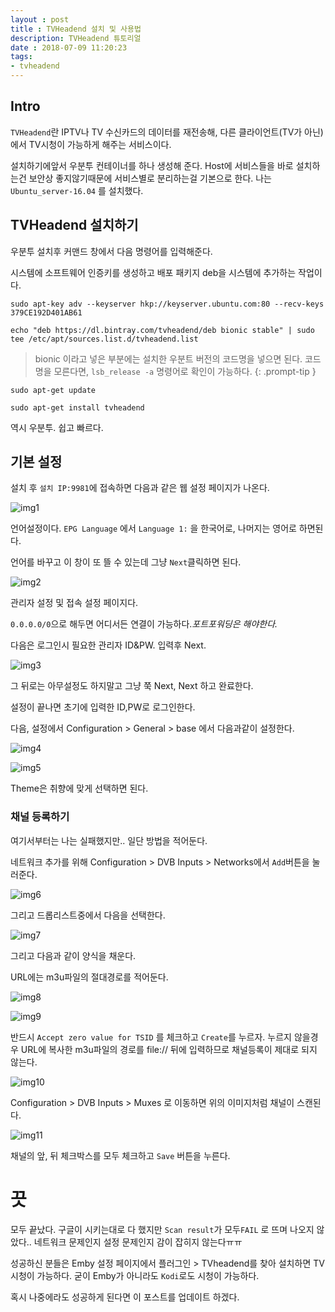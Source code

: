 ```yaml
---
layout : post
title : TVHeadend 설치 및 사용법
description: TVHeadend 튜토리얼
date : 2018-07-09 11:20:23
tags:
- tvheadend
---
```


## Intro

`TVHeadend`란 IPTV나 TV 수신카드의 데이터를 재전송해, 다른 클라이언트(TV가 아닌)에서 TV시청이 가능하게 해주는 서비스이다.

설치하기에앞서 우분투 컨테이너를 하나 생성해 준다. Host에 서비스들을 바로 설치하는건 보안상 좋지않기때문에 서비스별로 분리하는걸 기본으로 한다. 나는 `Ubuntu_server-16.04` 를 설치했다.

## TVHeadend 설치하기
우분투 설치후 커맨드 창에서 다음 명령어를 입력해준다.

시스템에 소프트웨어 인증키를 생성하고 배포 패키지 deb을 시스템에 추가하는 작업이다.

```console
sudo apt-key adv --keyserver hkp://keyserver.ubuntu.com:80 --recv-keys 379CE192D401AB61
```

```console
echo "deb https://dl.bintray.com/tvheadend/deb bionic stable" | sudo tee /etc/apt/sources.list.d/tvheadend.list
```

> bionic 이라고 넣은 부분에는 설치한 우분트 버전의 코드명을 넣으면 된다.
> 코드명을 모른다면, `lsb_release -a` 명령어로 확인이 가능하다.
{: .prompt-tip }

```console
sudo apt-get update
```

```console
sudo apt-get install tvheadend
```

역시 우분투. 쉽고 빠르다.


## 기본 설정
설치 후 `설치 IP:9981`에 접속하면 다음과 같은 웹 설정 페이지가 나온다.

![img1](https://github.com/yuta-97/yuta-97.github.io/blob/master/images/_post-18-07-09-01.png?raw=true)

언어설정이다. `EPG Language` 에서 `Language 1:` 을 한국어로, 나머지는 영어로 하면된다.

언어를 바꾸고 이 창이 또 뜰 수 있는데 그냥 `Next`클릭하면 된다.

![img2](https://github.com/yuta-97/yuta-97.github.io/blob/master/images/_post-18-07-09-02.png?raw=true)

관리자 설정 및 접속 설정 페이지다.

`0.0.0.0/0`으로 해두면 어디서든 연결이 가능하다.*포트포워딩은 해야한다.*

다음은 로그인시 필요한 관리자 ID&PW. 입력후 Next.

![img3](https://github.com/yuta-97/yuta-97.github.io/blob/master/images/_post-18-07-09-03.png?raw=true)

그 뒤로는 아무설정도 하지말고 그냥 쭉 Next, Next 하고 완료한다.

설정이 끝나면 초기에 입력한 ID,PW로 로그인한다.

다음, 설정에서 Configuration > General > base 에서 다음과같이 설정한다.

![img4](https://github.com/yuta-97/yuta-97.github.io/blob/master/images/_post-18-07-09-04.png?raw=true)

![img5](https://github.com/yuta-97/yuta-97.github.io/blob/master/images/_post-18-07-09-05.png?raw=true)

Theme은 취향에 맞게 선택하면 된다.

### 채널 등록하기

여기서부터는 나는 실패했지만.. 일단 방법을 적어둔다.

네트워크 추가를 위해 Configuration > DVB Inputs > Networks에서 `Add`버튼을 눌러준다.

![img6](https://github.com/yuta-97/yuta-97.github.io/blob/master/images/_post-18-07-09-06.png?raw=true)

그리고 드롭리스트중에서 다음을 선택한다.

![img7](https://github.com/yuta-97/yuta-97.github.io/blob/master/images/_post-18-07-09-07.png?raw=true)

그리고 다음과 같이 양식을 채운다.

URL에는 m3u파일의 절대경로를 적어둔다.

![img8](https://github.com/yuta-97/yuta-97.github.io/blob/master/images/_post-18-07-09-08.png?raw=true)

![img9](https://github.com/yuta-97/yuta-97.github.io/blob/master/images/_post-18-07-09-09.png?raw=true)

반드시 `Accept zero value for TSID` 를 체크하고 `Create`를 누르자. 누르지 않을경우 URL에 복사한 m3u파일의 경로를 file:// 뒤에 입력하므로 채널등록이 제대로 되지 않는다.

![img10](https://github.com/yuta-97/yuta-97.github.io/blob/master/images/_post-18-07-09-10.png?raw=true)

Configuration > DVB Inputs > Muxes 로 이동하면 위의 이미지처럼 채널이 스캔된다.

![img11](https://github.com/yuta-97/yuta-97.github.io/blob/master/images/_post-18-07-09-11.png?raw=true)

채널의 앞, 뒤 체크박스를 모두 체크하고 `Save` 버튼을 누른다.

# 끗

모두 끝났다. 구글이 시키는대로 다 했지만 `Scan result`가 모두`FAIL` 로 뜨며 나오지 않았다.. 네트워크 문제인지 설정 문제인지 감이 잡히지 않는다ㅠㅠ

성공하신 분들은 Emby 설정 페이지에서 플러그인 > TVheadend를 찾아 설치하면 TV시청이 가능하다. 굳이 Emby가 아니라도 `Kodi`로도 시청이 가능하다.

혹시 나중에라도 성공하게 된다면 이 포스트를 업데이트 하겠다.
